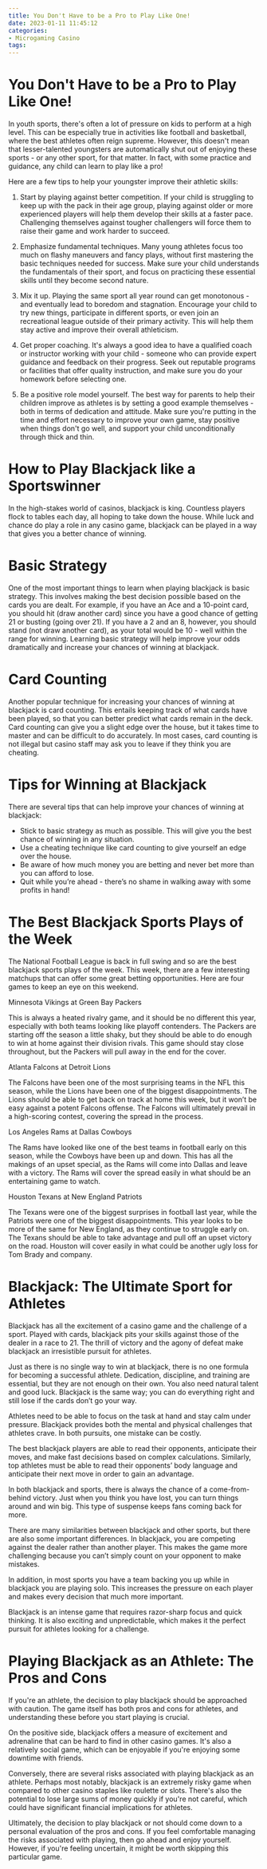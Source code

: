 ```yaml
---
title: You Don't Have to be a Pro to Play Like One!
date: 2023-01-11 11:45:12
categories:
- Microgaming Casino
tags:
---
```



#  You Don't Have to be a Pro to Play Like One!

In youth sports, there's often a lot of pressure on kids to perform at a high level. This can be especially true in activities like football and basketball, where the best athletes often reign supreme. However, this doesn't mean that lesser-talented youngsters are automatically shut out of enjoying these sports - or any other sport, for that matter. In fact, with some practice and guidance, any child can learn to play like a pro!

Here are a few tips to help your youngster improve their athletic skills:

1) Start by playing against better competition. If your child is struggling to keep up with the pack in their age group, playing against older or more experienced players will help them develop their skills at a faster pace. Challenging themselves against tougher challengers will force them to raise their game and work harder to succeed.

2) Emphasize fundamental techniques. Many young athletes focus too much on flashy maneuvers and fancy plays, without first mastering the basic techniques needed for success. Make sure your child understands the fundamentals of their sport, and focus on practicing these essential skills until they become second nature.

3) Mix it up. Playing the same sport all year round can get monotonous - and eventually lead to boredom and stagnation. Encourage your child to try new things, participate in different sports, or even join an recreational league outside of their primary activity. This will help them stay active and improve their overall athleticism.

4) Get proper coaching. It's always a good idea to have a qualified coach or instructor working with your child - someone who can provide expert guidance and feedback on their progress. Seek out reputable programs or facilities that offer quality instruction, and make sure you do your homework before selecting one.

5) Be a positive role model yourself. The best way for parents to help their children improve as athletes is by setting a good example themselves - both in terms of dedication and attitude. Make sure you're putting in the time and effort necessary to improve your own game, stay positive when things don't go well, and support your child unconditionally through thick and thin.

#  How to Play Blackjack like a Sportswinner

In the high-stakes world of casinos, blackjack is king. Countless players flock to tables each day, all hoping to take down the house. While luck and chance do play a role in any casino game, blackjack can be played in a way that gives you a better chance of winning.

# Basic Strategy

One of the most important things to learn when playing blackjack is basic strategy. This involves making the best decision possible based on the cards you are dealt. For example, if you have an Ace and a 10-point card, you should hit (draw another card) since you have a good chance of getting 21 or busting (going over 21). If you have a 2 and an 8, however, you should stand (not draw another card), as your total would be 10 - well within the range for winning. Learning basic strategy will help improve your odds dramatically and increase your chances of winning at blackjack.

# Card Counting

Another popular technique for increasing your chances of winning at blackjack is card counting. This entails keeping track of what cards have been played, so that you can better predict what cards remain in the deck. Card counting can give you a slight edge over the house, but it takes time to master and can be difficult to do accurately. In most cases, card counting is not illegal but casino staff may ask you to leave if they think you are cheating.

# Tips for Winning at Blackjack

There are several tips that can help improve your chances of winning at blackjack:

- Stick to basic strategy as much as possible. This will give you the best chance of winning in any situation.
- Use a cheating technique like card counting to give yourself an edge over the house. 
- Be aware of how much money you are betting and never bet more than you can afford to lose. 
- Quit while you’re ahead - there’s no shame in walking away with some profits in hand!

#  The Best Blackjack Sports Plays of the Week

The National Football League is back in full swing and so are the best blackjack sports plays of the week. This week, there are a few interesting matchups that can offer some great betting opportunities. Here are four games to keep an eye on this weekend.

Minnesota Vikings at Green Bay Packers

This is always a heated rivalry game, and it should be no different this year, especially with both teams looking like playoff contenders. The Packers are starting off the season a little shaky, but they should be able to do enough to win at home against their division rivals. This game should stay close throughout, but the Packers will pull away in the end for the cover.

Atlanta Falcons at Detroit Lions

The Falcons have been one of the most surprising teams in the NFL this season, while the Lions have been one of the biggest disappointments. The Lions should be able to get back on track at home this week, but it won’t be easy against a potent Falcons offense. The Falcons will ultimately prevail in a high-scoring contest, covering the spread in the process.

Los Angeles Rams at Dallas Cowboys

The Rams have looked like one of the best teams in football early on this season, while the Cowboys have been up and down. This has all the makings of an upset special, as the Rams will come into Dallas and leave with a victory. The Rams will cover the spread easily in what should be an entertaining game to watch.

Houston Texans at New England Patriots

The Texans were one of the biggest surprises in football last year, while the Patriots were one of the biggest disappointments. This year looks to be more of the same for New England, as they continue to struggle early on. The Texans should be able to take advantage and pull off an upset victory on the road. Houston will cover easily in what could be another ugly loss for Tom Brady and company.

#  Blackjack: The Ultimate Sport for Athletes

Blackjack has all the excitement of a casino game and the challenge of a sport. Played with cards, blackjack pits your skills against those of the dealer in a race to 21. The thrill of victory and the agony of defeat make blackjack an irresistible pursuit for athletes.

Just as there is no single way to win at blackjack, there is no one formula for becoming a successful athlete. Dedication, discipline, and training are essential, but they are not enough on their own. You also need natural talent and good luck. Blackjack is the same way; you can do everything right and still lose if the cards don’t go your way.

Athletes need to be able to focus on the task at hand and stay calm under pressure. Blackjack provides both the mental and physical challenges that athletes crave. In both pursuits, one mistake can be costly.

The best blackjack players are able to read their opponents, anticipate their moves, and make fast decisions based on complex calculations. Similarly, top athletes must be able to read their opponents’ body language and anticipate their next move in order to gain an advantage.

In both blackjack and sports, there is always the chance of a come-from-behind victory. Just when you think you have lost, you can turn things around and win big. This type of suspense keeps fans coming back for more.

There are many similarities between blackjack and other sports, but there are also some important differences. In blackjack, you are competing against the dealer rather than another player. This makes the game more challenging because you can’t simply count on your opponent to make mistakes.

In addition, in most sports you have a team backing you up while in blackjack you are playing solo. This increases the pressure on each player and makes every decision that much more important.

Blackjack is an intense game that requires razor-sharp focus and quick thinking. It is also exciting and unpredictable, which makes it the perfect pursuit for athletes looking for a challenge.

#  Playing Blackjack as an Athlete: The Pros and Cons

If you're an athlete, the decision to play blackjack should be approached with caution. The game itself has both pros and cons for athletes, and understanding these before you start playing is crucial.

On the positive side, blackjack offers a measure of excitement and adrenaline that can be hard to find in other casino games. It's also a relatively social game, which can be enjoyable if you're enjoying some downtime with friends.

Conversely, there are several risks associated with playing blackjack as an athlete. Perhaps most notably, blackjack is an extremely risky game when compared to other casino staples like roulette or slots. There's also the potential to lose large sums of money quickly if you're not careful, which could have significant financial implications for athletes.

Ultimately, the decision to play blackjack or not should come down to a personal evaluation of the pros and cons. If you feel comfortable managing the risks associated with playing, then go ahead and enjoy yourself. However, if you're feeling uncertain, it might be worth skipping this particular game.